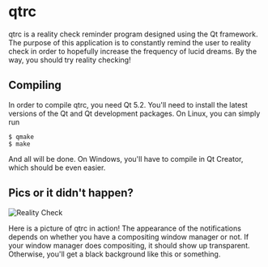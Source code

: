 qtrc
====

qtrc is a reality check reminder program designed using the Qt framework. The purpose of this application is to constantly remind the user to reality check in order to hopefully increase the frequency of lucid dreams. By the way, you should try reality checking!

Compiling
---------

In order to compile qtrc, you need Qt 5.2. You'll need to install the latest versions of the Qt and Qt development packages. On Linux, you can simply run 
    
    $ qmake
    $ make

And all will be done. On Windows, you'll have to compile in Qt Creator, which should be even easier.

Pics or it didn't happen?
-------------------------

![Reality Check](http://www.mew151.net/creative/qtrc.png "Reality check!")

Here is a picture of qtrc in action! The appearance of the notifications depends on whether you have a compositing window manager or not. If your window manager does compositing, it should show up transparent. Otherwise, you'll get a black background like this or something.

